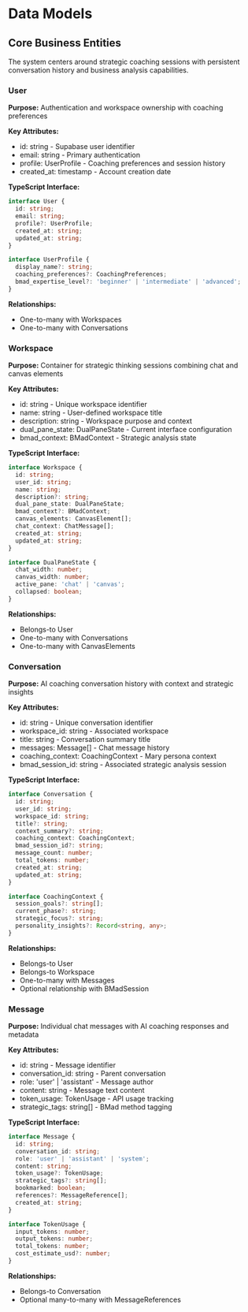 # Data Models

## Core Business Entities

The system centers around strategic coaching sessions with persistent conversation history and business analysis capabilities.

### User

**Purpose:** Authentication and workspace ownership with coaching preferences

**Key Attributes:**
- id: string - Supabase user identifier
- email: string - Primary authentication
- profile: UserProfile - Coaching preferences and session history
- created_at: timestamp - Account creation date

**TypeScript Interface:**
```typescript
interface User {
  id: string;
  email: string;
  profile?: UserProfile;
  created_at: string;
  updated_at: string;
}

interface UserProfile {
  display_name?: string;
  coaching_preferences?: CoachingPreferences;
  bmad_expertise_level?: 'beginner' | 'intermediate' | 'advanced';
}
```

**Relationships:**
- One-to-many with Workspaces
- One-to-many with Conversations

### Workspace

**Purpose:** Container for strategic thinking sessions combining chat and canvas elements

**Key Attributes:**
- id: string - Unique workspace identifier  
- name: string - User-defined workspace title
- description: string - Workspace purpose and context
- dual_pane_state: DualPaneState - Current interface configuration
- bmad_context: BMadContext - Strategic analysis state

**TypeScript Interface:**
```typescript
interface Workspace {
  id: string;
  user_id: string;
  name: string;
  description?: string;
  dual_pane_state: DualPaneState;
  bmad_context?: BMadContext;
  canvas_elements: CanvasElement[];
  chat_context: ChatMessage[];
  created_at: string;
  updated_at: string;
}

interface DualPaneState {
  chat_width: number;
  canvas_width: number;
  active_pane: 'chat' | 'canvas';
  collapsed: boolean;
}
```

**Relationships:**
- Belongs-to User
- One-to-many with Conversations
- One-to-many with CanvasElements

### Conversation

**Purpose:** AI coaching conversation history with context and strategic insights

**Key Attributes:**
- id: string - Unique conversation identifier
- workspace_id: string - Associated workspace
- title: string - Conversation summary title
- messages: Message[] - Chat message history
- coaching_context: CoachingContext - Mary persona context
- bmad_session_id: string - Associated strategic analysis session

**TypeScript Interface:**
```typescript
interface Conversation {
  id: string;
  user_id: string;
  workspace_id: string;
  title?: string;
  context_summary?: string;
  coaching_context: CoachingContext;
  bmad_session_id?: string;
  message_count: number;
  total_tokens: number;
  created_at: string;
  updated_at: string;
}

interface CoachingContext {
  session_goals?: string[];
  current_phase?: string;
  strategic_focus?: string;
  personality_insights?: Record<string, any>;
}
```

**Relationships:**
- Belongs-to User
- Belongs-to Workspace
- One-to-many with Messages
- Optional relationship with BMadSession

### Message

**Purpose:** Individual chat messages with AI coaching responses and metadata

**Key Attributes:**
- id: string - Message identifier
- conversation_id: string - Parent conversation
- role: 'user' | 'assistant' - Message author
- content: string - Message text content
- token_usage: TokenUsage - API usage tracking
- strategic_tags: string[] - BMad method tagging

**TypeScript Interface:**
```typescript
interface Message {
  id: string;
  conversation_id: string;
  role: 'user' | 'assistant' | 'system';
  content: string;
  token_usage?: TokenUsage;
  strategic_tags?: string[];
  bookmarked: boolean;
  references?: MessageReference[];
  created_at: string;
}

interface TokenUsage {
  input_tokens: number;
  output_tokens: number;
  total_tokens: number;
  cost_estimate_usd?: number;
}
```

**Relationships:**
- Belongs-to Conversation
- Optional many-to-many with MessageReferences
